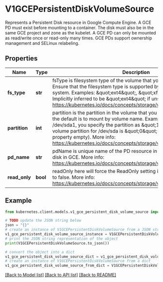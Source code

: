 # V1GCEPersistentDiskVolumeSource

Represents a Persistent Disk resource in Google Compute Engine.  A GCE PD must exist before mounting to a container. The disk must also be in the same GCE project and zone as the kubelet. A GCE PD can only be mounted as read/write once or read-only many times. GCE PDs support ownership management and SELinux relabeling.

## Properties

Name | Type | Description | Notes
------------ | ------------- | ------------- | -------------
**fs_type** | **str** | fsType is filesystem type of the volume that you want to mount. Tip: Ensure that the filesystem type is supported by the host operating system. Examples: \&quot;ext4\&quot;, \&quot;xfs\&quot;, \&quot;ntfs\&quot;. Implicitly inferred to be \&quot;ext4\&quot; if unspecified. More info: https://kubernetes.io/docs/concepts/storage/volumes#gcepersistentdisk | [optional] 
**partition** | **int** | partition is the partition in the volume that you want to mount. If omitted, the default is to mount by volume name. Examples: For volume /dev/sda1, you specify the partition as \&quot;1\&quot;. Similarly, the volume partition for /dev/sda is \&quot;0\&quot; (or you can leave the property empty). More info: https://kubernetes.io/docs/concepts/storage/volumes#gcepersistentdisk | [optional] 
**pd_name** | **str** | pdName is unique name of the PD resource in GCE. Used to identify the disk in GCE. More info: https://kubernetes.io/docs/concepts/storage/volumes#gcepersistentdisk | 
**read_only** | **bool** | readOnly here will force the ReadOnly setting in VolumeMounts. Defaults to false. More info: https://kubernetes.io/docs/concepts/storage/volumes#gcepersistentdisk | [optional] 

## Example

```python
from kubernetes.client.models.v1_gce_persistent_disk_volume_source import V1GCEPersistentDiskVolumeSource

# TODO update the JSON string below
json = "{}"
# create an instance of V1GCEPersistentDiskVolumeSource from a JSON string
v1_gce_persistent_disk_volume_source_instance = V1GCEPersistentDiskVolumeSource.from_json(json)
# print the JSON string representation of the object
print(V1GCEPersistentDiskVolumeSource.to_json())

# convert the object into a dict
v1_gce_persistent_disk_volume_source_dict = v1_gce_persistent_disk_volume_source_instance.to_dict()
# create an instance of V1GCEPersistentDiskVolumeSource from a dict
v1_gce_persistent_disk_volume_source_from_dict = V1GCEPersistentDiskVolumeSource.from_dict(v1_gce_persistent_disk_volume_source_dict)
```
[[Back to Model list]](../README.md#documentation-for-models) [[Back to API list]](../README.md#documentation-for-api-endpoints) [[Back to README]](../README.md)



